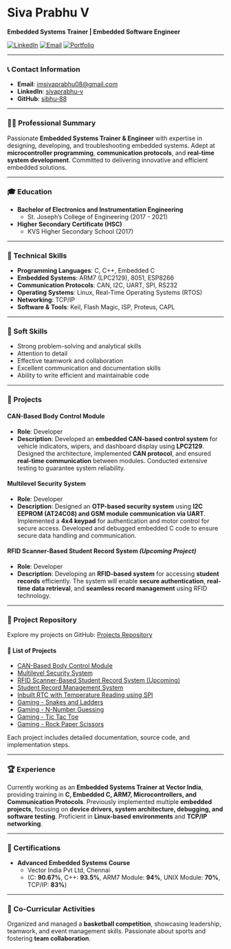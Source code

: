 # Siva Prabhu V

**Embedded Systems Trainer | Embedded Software Engineer**

[![LinkedIn](https://img.shields.io/badge/LinkedIn-Connect-blue)](https://www.linkedin.com/in/sivaprabhu-v/)
[![Email](https://img.shields.io/badge/Email-imsivaprabhu08%40gmail.com-red)](mailto:imsivaprabhu08@gmail.com)
[![Portfolio](https://img.shields.io/badge/Portfolio-Visit%20My%20Site-blue)](https://sibhu-88.github.io/sivaprabhu.github.io/)

---

### 📞 Contact Information
- **Email**: [imsivaprabhu08@gmail.com](mailto:imsivaprabhu08@gmail.com)
- **LinkedIn**: [sivaprabhu-v](https://www.linkedin.com/in/sivaprabhu-v/)
- **GitHub**: [sibhu-88](https://github.com/sibhu-88)

---

### 👨‍💻 Professional Summary

Passionate **Embedded Systems Trainer & Engineer** with expertise in designing, developing, and troubleshooting embedded systems. Adept at **microcontroller programming**, **communication protocols**, and **real-time system development**. Committed to delivering innovative and efficient embedded solutions.

---

### 🎓 Education

- **Bachelor of Electronics and Instrumentation Engineering**
  - St. Joseph’s College of Engineering (2017 - 2021)
- **Higher Secondary Certificate (HSC)**
  - KVS Higher Secondary School (2017)

---

### 💼 Technical Skills

- **Programming Languages**: C, C++, Embedded C
- **Embedded Systems**: ARM7 (LPC2129), 8051, ESP8266
- **Communication Protocols**: CAN, I2C, UART, SPI, RS232
- **Operating Systems**: Linux, Real-Time Operating Systems (RTOS)
- **Networking**: TCP/IP
- **Software & Tools**: Keil, Flash Magic, ISP, Proteus, CAPL

---

### 🌟 Soft Skills

- Strong problem-solving and analytical skills
- Attention to detail
- Effective teamwork and collaboration
- Excellent communication and documentation skills
- Ability to write efficient and maintainable code

---

### 🚀 Projects

#### CAN-Based Body Control Module
- **Role**: Developer
- **Description**: Developed an **embedded CAN-based control system** for vehicle indicators, wipers, and dashboard display using **LPC2129**. Designed the architecture, implemented **CAN protocol**, and ensured **real-time communication** between modules. Conducted extensive testing to guarantee system reliability.

#### Multilevel Security System
- **Role**: Developer
- **Description**: Designed an **OTP-based security system** using **I2C EEPROM (AT24C08) and GSM module communication via UART**. Implemented a **4x4 keypad** for authentication and motor control for secure access. Developed and debugged embedded C code to ensure secure data handling and communication.

#### RFID Scanner-Based Student Record System *(Upcoming Project)*
- **Role**: Developer
- **Description**: Developing an **RFID-based system** for accessing **student records** efficiently. The system will enable **secure authentication**, **real-time data retrieval**, and **seamless record management** using RFID technology.

---

### 📂 Project Repository

Explore my projects on GitHub: [Projects Repository](https://github.com/sibhu-88/Projects)

#### 🔹 List of Projects
- [CAN-Based Body Control Module](https://github.com/sibhu-88/Projects/tree/main/CAN-Based-Body-Control-Module)
- [Multilevel Security System](https://github.com/sibhu-88/Projects/tree/main/Multilevel-Security-System)
- [RFID Scanner-Based Student Record System (Upcoming)](https://github.com/sibhu-88/Projects/tree/main/RFID-Scanner-Student-Record-System)
- [Student Record Management System](https://github.com/sibhu-88/Projects/tree/main/Student-Record-Management)
- [Inbuilt RTC with Temperature Reading using SPI](https://github.com/sibhu-88/Projects/tree/main/RTC-Temp-Reading-SPI)
- [Gaming - Snakes and Ladders](https://github.com/sibhu-88/Projects/tree/main/Snakes-And-Ladders)
- [Gaming - N-Number Guessing](https://github.com/sibhu-88/Projects/tree/main/N-Number-Guessing)
- [Gaming - Tic Tac Toe](https://github.com/sibhu-88/Projects/tree/main/Tic-Tac-Toe)
- [Gaming - Rock Paper Scissors](https://github.com/sibhu-88/Projects/tree/main/Rock-Paper-Scissors)

Each project includes detailed documentation, source code, and implementation steps.

---

### 🏆 Experience

Currently working as an **Embedded Systems Trainer at Vector India**, providing training in **C, Embedded C, ARM7, Microcontrollers, and Communication Protocols**. Previously implemented multiple **embedded projects**, focusing on **device drivers, system architecture, debugging, and software testing**. Proficient in **Linux-based environments** and **TCP/IP networking**.

---

### 📜 Certifications

- **Advanced Embedded Systems Course**  
  - Vector India Pvt Ltd, Chennai  
  - (C: **90.67%**, C++: **93.5%**, ARM7 Module: **94%**, UNIX Module: **70%**, TCP/IP: **83%**)

---

### 🏀 Co-Curricular Activities

Organized and managed a **basketball competition**, showcasing leadership, teamwork, and event management skills. Passionate about sports and fostering **team collaboration**.
